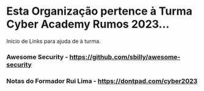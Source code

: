 # Esta Organização pertence à Turma Cyber Academy Rumos 2023...

Inicio de Links para ajuda de à turma.

### Awesome Security - https://github.com/sbilly/awesome-security

### Notas do Formador Rui Lima - https://dontpad.com/cyber2023

